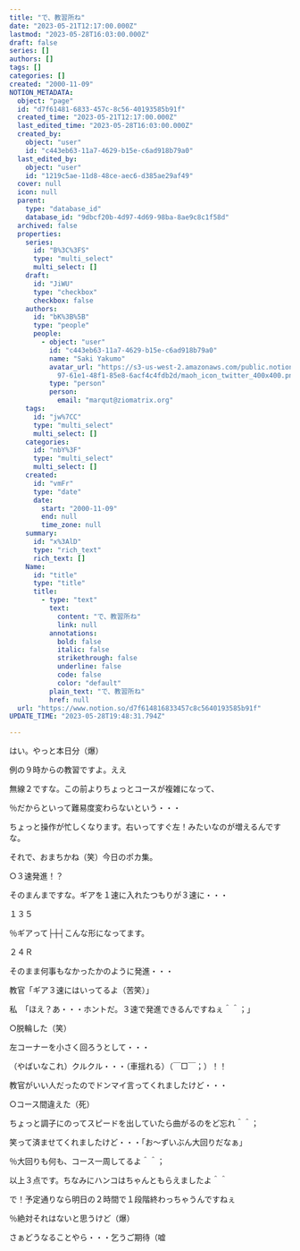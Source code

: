 ```yaml
---
title: "で、教習所ね"
date: "2023-05-21T12:17:00.000Z"
lastmod: "2023-05-28T16:03:00.000Z"
draft: false
series: []
authors: []
tags: []
categories: []
created: "2000-11-09"
NOTION_METADATA:
  object: "page"
  id: "d7f61481-6833-457c-8c56-40193585b91f"
  created_time: "2023-05-21T12:17:00.000Z"
  last_edited_time: "2023-05-28T16:03:00.000Z"
  created_by:
    object: "user"
    id: "c443eb63-11a7-4629-b15e-c6ad918b79a0"
  last_edited_by:
    object: "user"
    id: "1219c5ae-11d8-48ce-aec6-d385ae29af49"
  cover: null
  icon: null
  parent:
    type: "database_id"
    database_id: "9dbcf20b-4d97-4d69-98ba-8ae9c8c1f58d"
  archived: false
  properties:
    series:
      id: "B%3C%3FS"
      type: "multi_select"
      multi_select: []
    draft:
      id: "JiWU"
      type: "checkbox"
      checkbox: false
    authors:
      id: "bK%3B%5B"
      type: "people"
      people:
        - object: "user"
          id: "c443eb63-11a7-4629-b15e-c6ad918b79a0"
          name: "Saki Yakumo"
          avatar_url: "https://s3-us-west-2.amazonaws.com/public.notion-static.com/3ad1c4\
            97-61e1-48f1-85e8-6acf4c4fdb2d/maoh_icon_twitter_400x400.png"
          type: "person"
          person:
            email: "marqut@ziomatrix.org"
    tags:
      id: "jw%7CC"
      type: "multi_select"
      multi_select: []
    categories:
      id: "nbY%3F"
      type: "multi_select"
      multi_select: []
    created:
      id: "vmFr"
      type: "date"
      date:
        start: "2000-11-09"
        end: null
        time_zone: null
    summary:
      id: "x%3AlD"
      type: "rich_text"
      rich_text: []
    Name:
      id: "title"
      type: "title"
      title:
        - type: "text"
          text:
            content: "で、教習所ね"
            link: null
          annotations:
            bold: false
            italic: false
            strikethrough: false
            underline: false
            code: false
            color: "default"
          plain_text: "で、教習所ね"
          href: null
  url: "https://www.notion.so/d7f614816833457c8c5640193585b91f"
UPDATE_TIME: "2023-05-28T19:48:31.794Z"

---
```

<link rel="stylesheet" href="https://cdn.jsdelivr.net/npm/katex@0.16.2/dist/katex.min.css" integrity="sha384-bYdxxUwYipFNohQlHt0bjN/LCpueqWz13HufFEV1SUatKs1cm4L6fFgCi1jT643X" crossorigin="anonymous">


はい。やっと本日分（爆）


例の９時からの教習ですよ。ええ


無線２ですな。この前よりちょっとコースが複雑になって、


％だからといって難易度変わらないという・・・


ちょっと操作が忙しくなります。右いってすぐ左！みたいなのが増えるんですな。


それで、おまちかね（笑）今日のポカ集。


○３速発進！？


そのまんまですな。ギアを１速に入れたつもりが３速に・・・


１３５


％ギアって├┼┤こんな形になってます。


２４Ｒ


そのまま何事もなかったかのように発進・・・


教官「ギア３速にはいってるよ（苦笑）」


私　「ほえ？あ・・・ホントだ。３速で発進できるんですねぇ＾＾；」


○脱輪した（笑）


左コーナーを小さく回ろうとして・・・


（やばいなこれ）クルクル・・・（車揺れる）（￣□￣；）！！


教官がいい人だったのでドンマイ言ってくれましたけど・・・


○コース間違えた（死）


ちょっと調子にのってスピードを出していたら曲がるのをど忘れ＾＾；


笑って済ませてくれましたけど・・・「お～ずいぶん大回りだなぁ」


％大回りも何も、コース一周してるよ＾＾；


以上３点です。ちなみにハンコはちゃんともらえましたよ＾＾


で！予定通りなら明日の２時間で１段階終わっちゃうんですねぇ


％絶対それはないと思うけど（爆）


さぁどうなることやら・・・乞うご期待（嘘

